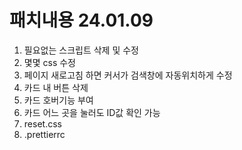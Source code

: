 # 패치내용 24.01.09
1. 필요없는 스크립트 삭제 및 수정
2. 몇몇 css 수정
3. 페이지 새로고침 하면 커서가 검색창에 자동위치하게 수정
4. 카드 내 버튼 삭제
5. 카드 호버기능 부여
6. 카드 어느 곳을 눌러도 ID값 확인 가능
7. reset.css
8. .prettierrc
